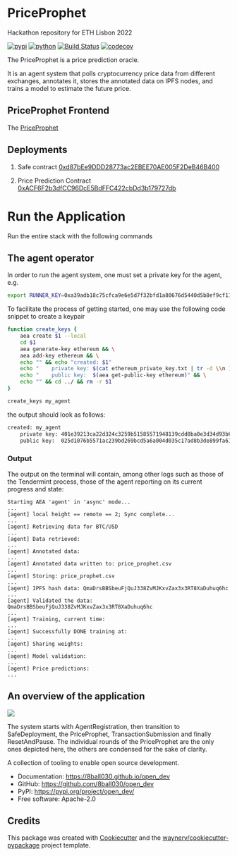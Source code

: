 # PriceProphet
Hackathon repository for ETH Lisbon 2022


[![pypi](https://img.shields.io/pypi/v/open_dev.svg)](https://pypi.org/project/open_dev/)
[![python](https://img.shields.io/pypi/pyversions/open_dev.svg)](https://pypi.org/project/open_dev/)
[![Build Status](https://github.com/8ball030/open_dev/actions/workflows/dev.yml/badge.svg)](https://github.com/8ball030/open_dev/actions/workflows/dev.yml)
[![codecov](https://codecov.io/gh/8ball030/open_dev/branch/main/graphs/badge.svg)](https://codecov.io/github/8ball030/open_dev)

The PriceProphet is a price prediction oracle.

It is an agent system that polls cryptocurrency price data from different exchanges, annotates it, stores the annotated data on IPFS nodes, and trains a model to estimate the future price. 


## PriceProphet Frontend

   The [PriceProphet](http://146.190.230.176:3000/)

## Deployments

1. Safe contract
   [0xd87bEe9DDD28773ac2EBEE70AE005F2DeB46B400](https://cronoscan.com/address/0xd87bee9ddd28773ac2ebee70ae005f2deb46b400)

2. Price Prediction Contract
   [0xACF6F2b3dfCC96DcE5BdFFC422cbDd3b179727db](https://cronoscan.com/address/0xacf6f2b3dfcc96dce5bdffc422cbdd3b179727db)


# Run the Application
Run the entire stack with the following commands


## The agent operator

In order to run the agent system, one must set a private key for the agent, e.g.

```bash
export RUNNER_KEY=0xa39adb18c75cfca9e6e5d7f32bfd1a80676d5440d5b8ef9cf11c818b8167a003
```

To facilitate the process of getting started, one may use the following code snippet to create a keypair

```bash
function create_keys {
    aea create $1 --local
    cd $1
    aea generate-key ethereum && \
    aea add-key ethereum && \
    echo "" && echo "created: $1"
    echo "    private key: $(cat ethereum_private_key.txt | tr -d \\n )" && \
    echo "    public key:  $(aea get-public-key ethereum)" && \
    echo "" && cd ../ && rm -r $1
}

create_keys my_agent
```

the output should look as follows:

```bash
created: my_agent
    private key: 401e39213ca22d324c3259b51585571948139cdd0ba0e3d34d93b61bbea292b5
    public key:  025d1076b5571ac239bd269bcd5a6a004d035c17ad8b3de899fa6144e8f57d3310
```

### Output

The output on the terminal will contain, among other logs such as those of the Tendermint process, those of the agent reporting on its current progress and state:

```
Starting AEA 'agent' in 'async' mode...
...
[agent] local height == remote == 2; Sync complete...
...
[agent] Retrieving data for BTC/USD
...
[agent] Data retrieved:
...
[agent] Annotated data:
...
[agent] Annotated data written to: price_prophet.csv
...
[agent] Storing: price_prophet.csv
...
[agent] IPFS hash data: QmaDrsBBSbeuFjQuJ338ZvMJKxvZax3x3RT8XaDuhuq6hc
...
[agent] Validated the data: QmaDrsBBSbeuFjQuJ338ZvMJKxvZax3x3RT8XaDuhuq6hc
...
[agent] Training, current time:
...
[agent] Successfully DONE training at:
...
[agent] Sharing weights:
...
[agent] Model validation:
...
[agent] Price predictions:
...
```



## An overview of the application


[![](https://mermaid.ink/img/pako:eNqNlL9ugzAQh18FeU5egKESLR06tEUQtQvLBV_AKtjUf4YoybvXhVQxBpMyWcd9389GnE-kEhRJTGoJfRPt0pKXPLKPMvuxlNTIdY41U1qCZoIn-4olfT-2zd6OZeR0XHiyAg6YYt-KY2e5dVO03T6c0_e357OHueYhyAvJJKswk6Jv8No75R1xjt8GlU5BQy7MzeXXHSThXGjQ6DAhYkE_nNQ3uCfVQuJ_-gPuKe-IP6BldL7teX9APOMd904C46_2P2rvAQG5J3DUn8jqRhcNSMbrdSLgnhsc_WC47tT-cnexQMaSxknJJFJWeQEhJhDhOaZfnyvw9Qv94Y8_4Vdal6bNwQuz75hS_h2xFDDf-w0OZ-WoUGdgFCaPTy9LATfLZMotlnA6kH_j6pTc6Q7eZ2RDOpQdMGpvy9NvuSS6wQ5LEtslBflVkpJfbB8YLYojr0ispcENMf0wCAzsKToSH6BVePkBJgbmIA?type=png)](https://mermaid.live/edit#pako:eNqNlL9ugzAQh18FeU5egKESLR06tEUQtQvLBV_AKtjUf4YoybvXhVQxBpMyWcd9389GnE-kEhRJTGoJfRPt0pKXPLKPMvuxlNTIdY41U1qCZoIn-4olfT-2zd6OZeR0XHiyAg6YYt-KY2e5dVO03T6c0_e357OHueYhyAvJJKswk6Jv8No75R1xjt8GlU5BQy7MzeXXHSThXGjQ6DAhYkE_nNQ3uCfVQuJ_-gPuKe-IP6BldL7teX9APOMd904C46_2P2rvAQG5J3DUn8jqRhcNSMbrdSLgnhsc_WC47tT-cnexQMaSxknJJFJWeQEhJhDhOaZfnyvw9Qv94Y8_4Vdal6bNwQuz75hS_h2xFDDf-w0OZ-WoUGdgFCaPTy9LATfLZMotlnA6kH_j6pTc6Q7eZ2RDOpQdMGpvy9NvuSS6wQ5LEtslBflVkpJfbB8YLYojr0ispcENMf0wCAzsKToSH6BVePkBJgbmIA)

The system starts with AgentRegistration, then transition to SafeDeployment, the PriceProphet, TransactionSubmission and finally ResetAndPause. The individual rounds of the PriceProphet are the only ones depicted here, the others are condensed for the sake of clarity.


A collection of tooling to enable open source development.

* Documentation: <https://8ball030.github.io/open_dev>
* GitHub: <https://github.com/8ball030/open_dev>
* PyPI: <https://pypi.org/project/open_dev/>
* Free software: Apache-2.0


## Credits

This package was created with [Cookiecutter](https://github.com/audreyr/cookiecutter) and the [waynerv/cookiecutter-pypackage](https://github.com/waynerv/cookiecutter-pypackage) project template.
